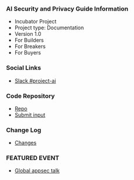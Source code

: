 ### AI Security and Privacy Guide Information
* Incubator Project
* Project type: Documentation
* Version 1.0
* For Builders
* For Breakers
* For Buyers

### Social Links
* [Slack #project-ai](https://owasp.slack.com/archives/C04FV0D1GES)

### Code Repository
* [Repo](https://github.com/OWASP/www-project-ai-security-and-privacy-guide/)
* [Submit input](https://github.com/OWASP/www-project-ai-security-and-privacy-guide/issues)

### Change Log
* [Changes](https://github.com/OWASP/www-project-ai-security-and-privacy-guide/commits/)

### FEATURED EVENT
* [Global appsec talk](https://owasp.slack.com/archives/C04FV0D1GES)


